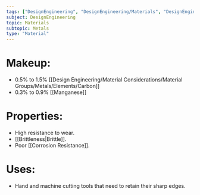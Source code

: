```yaml
---
tags: ["DesignEngineering", "DesignEngineering/Materials", "DesignEngineering/Materials/Metals", "DesignEngineering/Materials/Metals/Materials"]
subject: DesignEngineering
topic: Materials
subtopic: Metals
type: "Material"
---
```


# Makeup:
 - 0.5% to 1.5% [[Design Engineering/Material Considerations/Material Groups/Metals/Elements/Carbon]]
 - 0.3% to 0.9% [[Manganese]]
 
# Properties:
 - High resistance to wear.
 - [[Brittleness|Brittle]].
 - Poor [[Corrosion Resistance]].
 
 # Uses:
 - Hand and machine cutting tools that need to retain their sharp edges.